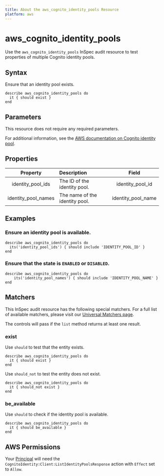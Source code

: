 ```yaml
---
title: About the aws_cognito_identity_pools Resource
platform: aws
---
```


# aws_cognito_identity_pools

Use the `aws_cognito_identity_pools` InSpec audit resource to test properties of multiple Cognito identity pools.

## Syntax

Ensure that an identity pool exists.

    describe aws_cognito_identity_pools do
      it { should exist }
    end

## Parameters

This resource does not require any required parameters.

For additional information, see the [AWS documentation on Cognito identity pool](https://docs.aws.amazon.com/AWSCloudFormation/latest/UserGuide/aws-resource-cognito-identitypool.html).

## Properties

| Property  | Description | Field |
| :---: | :--- | :---: |
| identity_pool_ids | The ID of the identity pool. |identity_pool_id |
| identity_pool_names | The name of the identity pool. |identity_pool_name |

## Examples

### Ensure an identity pool is available.

    describe aws_cognito_identity_pools do
      its('identity_pool_ids') { should include 'IDENTITY_POOL_ID' }
    end

### Ensure that the state is `ENABLED` or `DISABLED`.

    describe aws_cognito_identity_pools do
        its('identity_pool_names') { should include 'IDENTITY_POOL_NAME' }
    end

## Matchers

This InSpec audit resource has the following special matchers. For a full list of available matchers, please visit our [Universal Matchers page](https://www.inspec.io/docs/reference/matchers/).

The controls will pass if the `list` method returns at least one result.

### exist

Use `should` to test that the entity exists.

    describe aws_cognito_identity_pools do
      it { should exist }
    end

Use `should_not` to test the entity does not exist.

    describe aws_cognito_identity_pools do
      it { should_not exist }
    end

### be_available

Use `should` to check if the identity pool is available.

    describe aws_cognito_identity_pools do
      it { should be_available }
    end

## AWS Permissions

Your [Principal](https://docs.aws.amazon.com/IAM/latest/UserGuide/intro-structure.html#intro-structure-principal) will need the `CognitoIdentity:Client:ListIdentityPoolsResponse` action with `Effect` set to `Allow`.
